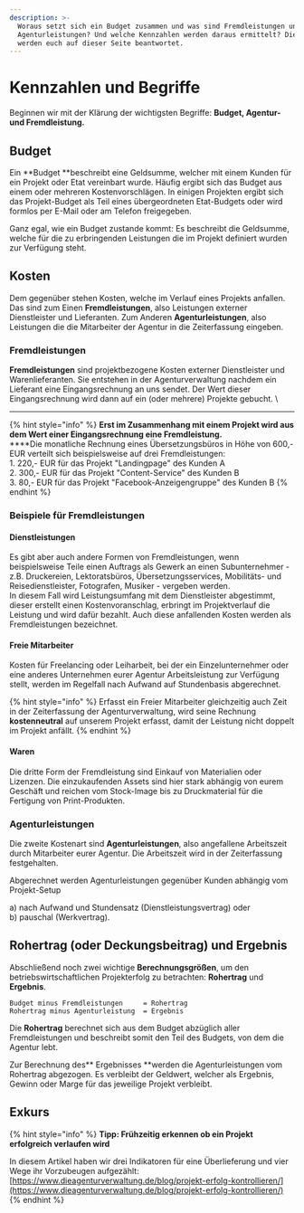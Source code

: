 ```yaml
---
description: >-
  Woraus setzt sich ein Budget zusammen und was sind Fremdleistungen und
  Agenturleistungen? Und welche Kennzahlen werden daraus ermittelt? Diese Fragen
  werden euch auf dieser Seite beantwortet.
---
```


# Kennzahlen und Begriffe

Beginnen wir mit der Klärung der wichtigsten Begriffe: **Budget, Agentur- und Fremdleistung.**

## Budget

Ein **Budget **beschreibt eine Geldsumme, welcher mit einem Kunden für ein Projekt oder Etat vereinbart wurde. Häufig ergibt sich das Budget aus einem oder mehreren Kostenvorschlägen. In einigen Projekten ergibt sich das Projekt-Budget als Teil eines übergeordneten Etat-Budgets oder wird formlos per E-Mail oder am Telefon freigegeben.&#x20;

Ganz egal, wie ein Budget zustande kommt: Es beschreibt die Geldsumme, welche für die zu erbringenden Leistungen die im Projekt definiert wurden zur Verfügung steht.

## Kosten

Dem gegenüber stehen Kosten, welche im Verlauf eines Projekts anfallen. Das sind zum Einen **Fremdleistungen**, also Leistungen externer Dienstleister und Lieferanten. Zum Anderen **Agenturleistungen**, also Leistungen die die Mitarbeiter der Agentur in die Zeiterfassung eingeben.

### Fremdleistungen

**Fremdleistungen** sind projektbezogene Kosten externer Dienstleister und Warenlieferanten. Sie entstehen in der Agenturverwaltung nachdem ein Lieferant eine Eingangsrechnung an uns sendet. Der Wert dieser Eingangsrechnung wird dann auf ein (oder mehrere) Projekte gebucht. \
****

{% hint style="info" %}
**Erst im Zusammenhang mit einem Projekt wird aus dem Wert einer Eingangsrechnung eine Fremdleistung.**\
****Die monatliche Rechnung eines Übersetzungsbüros in Höhe von 600,- EUR verteilt sich beispielsweise auf drei Fremdleistungen:\
1\. 220,- EUR für das Projekt "Landingpage" des Kunden A\
2\. 300,- EUR für das Projekt "Content-Service" des Kunden B\
3\. 80,- EUR für das Projekt "Facebook-Anzeigengruppe" des Kunden B
{% endhint %}

### Beispiele für Fremdleistungen

#### Dienstleistungen

Es gibt aber auch andere Formen von Fremdleistungen, wenn beispielsweise Teile einen Auftrags als Gewerk an einen Subunternehmer - z.B. Druckereien, Lektoratsbüros, Übersetzungsservices, Mobilitäts- und Reisedienstleister, Fotografen, Musiker - vergeben werden.\
In diesem Fall wird Leistungsumfang mit dem Dienstleister abgestimmt, dieser erstellt einen Kostenvoranschlag, erbringt im Projektverlauf die Leistung und wird dafür bezahlt. Auch diese anfallenden Kosten werden als Fremdleistungen bezeichnet.&#x20;

#### Freie Mitarbeiter

Kosten für Freelancing oder Leiharbeit, bei der ein Einzelunternehmer oder eine anderes Unternehmen eurer Agentur Arbeitsleistung zur Verfügung stellt, werden im Regelfall nach Aufwand auf Stundenbasis abgerechnet.&#x20;

{% hint style="info" %}
Erfasst ein Freier Mitarbeiter gleichzeitig auch Zeit in der Zeiterfassung der Agenturverwaltung, wird seine Rechnung **kostenneutral** auf unserem Projekt erfasst, damit der Leistung nicht doppelt im Projekt anfällt.
{% endhint %}

#### Waren

Die dritte Form der Fremdleistung sind Einkauf von Materialien oder Lizenzen. Die einzukaufenden Assets sind hier stark abhängig von eurem Geschäft und reichen vom Stock-Image bis zu Druckmaterial für die Fertigung von Print-Produkten.

### Agenturleistungen

Die zweite Kostenart sind **Agenturleistungen**, also angefallene Arbeitszeit durch Mitarbeiter eurer Agentur. Die Arbeitszeit wird in der Zeiterfassung festgehalten.&#x20;

Abgerechnet werden Agenturleistungen gegenüber Kunden abhängig vom Projekt-Setup&#x20;

a) nach Aufwand und Stundensatz (Dienstleistungsvertrag) oder \
b) pauschal (Werkvertrag).

## Rohertrag (oder Deckungsbeitrag) und Ergebnis

Abschließend noch zwei wichtige **Berechnungsgrößen**, um den betriebswirtschaftlichen Projekterfolg zu betrachten: **Rohertrag** und **Ergebnis**.

```
Budget minus Fremdleistungen     = Rohertrag
Rohertrag minus Agenturleistung  = Ergebnis
```

Die **Rohertrag** berechnet sich aus dem Budget abzüglich aller Fremdleistungen und beschreibt somit den Teil des Budgets, von dem die Agentur lebt.

Zur Berechnung des** Ergebnisses **werden die Agenturleistungen vom Rohertrag abgezogen. Es verbleibt der Geldwert, welcher als Ergebnis, Gewinn oder Marge für das jeweilige Projekt verbleibt.

## Exkurs

{% hint style="info" %}
**Tipp: Frühzeitig erkennen ob ein Projekt erfolgreich verlaufen wird**

In diesem Artikel haben wir drei Indikatoren für eine Überlieferung und vier Wege ihr Vorzubeugen aufgezählt:\
[https://www.dieagenturverwaltung.de/blog/projekt-erfolg-kontrollieren/](https://www.dieagenturverwaltung.de/blog/projekt-erfolg-kontrollieren/)
{% endhint %}

